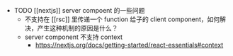- TODO [[nextjs]] server compoent 的一些问题
	- 不支持在 [[rsc]] 里传递一个 function 给子的 client component，如何解决，产生这种机制的原因是什么？
	- server component 不支持 context
		- https://nextjs.org/docs/getting-started/react-essentials#context